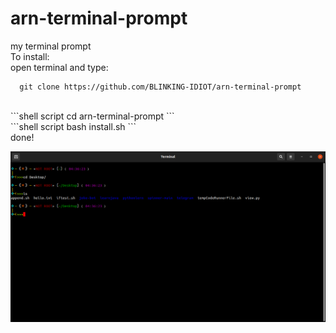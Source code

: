 # arn-terminal-prompt
my terminal prompt
<br>
To install:
<br>
open terminal and type:
<br>
```shell script
  git clone https://github.com/BLINKING-IDIOT/arn-terminal-prompt
```
<br>
```shell script
  cd arn-terminal-prompt
```
<br>
```shell script
  bash install.sh
```
  <br>
done!
<p><img aling="center"src="https://github.com/BLINKING-IDIOT/arn-terminal-prompt/blob/main/photos/Screenshot%20from%202022-01-20%2016-36-53.png"/></p>

